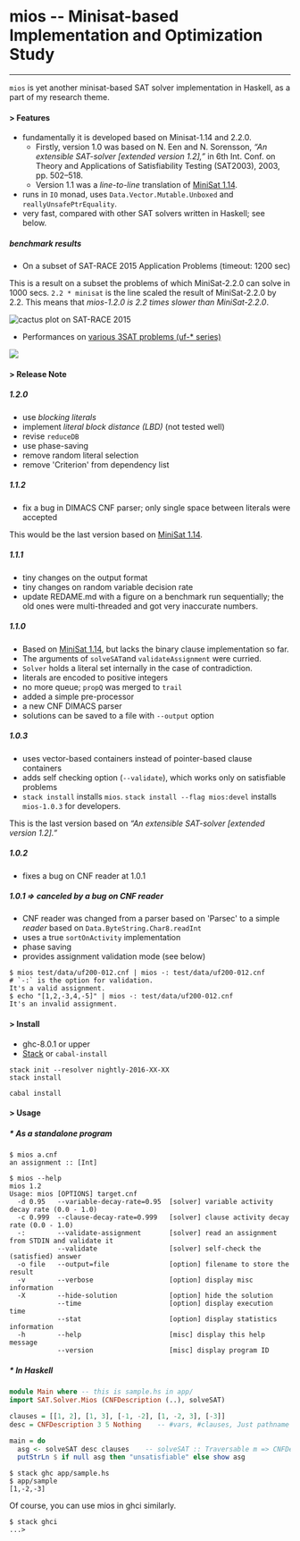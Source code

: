 # mios -- Minisat-based Implementation and Optimization Study
----

`mios` is yet another minisat-based SAT solver implementation in Haskell, as
a part of my research theme.

#### > Features

* fundamentally it is developed based on Minisat-1.14 and 2.2.0.
  * Firstly, version 1.0 was based on N. Een and N. Sorensson, *“An extensible SAT-solver [extended version 1.2],”* in 6th Int. Conf. on Theory and Applications of Satisfiability Testing (SAT2003), 2003, pp. 502–518.
  * Version 1.1 was a *line-to-line* translation of [MiniSat 1.14](http://minisat.se/downloads/MiniSat_v1.14.2006-Aug-29.src.zip).
* runs in `IO` monad, uses `Data.Vector.Mutable.Unboxed` and `reallyUnsafePtrEquality`.
* very fast, compared with other SAT solvers written in Haskell; see below.

##### benchmark results

* On a subset of SAT-RACE 2015 Application Problems (timeout: 1200 sec)

This is a result on a subset the problems of which MiniSat-2.2.0 can solve
in 1000 secs. `2.2 * minisat` is the line scaled the result of MiniSat-2.2.0
by 2.2. This means that *mios-1.2.0 is 2.2 times slower than MiniSat-2.2.0*.

![cactus plot on SAT-RACE 2015](https://cloud.githubusercontent.com/assets/997855/16402947/9440c6c8-3d2b-11e6-9ef4-21c3e41a4b9c.png)

* Performances on [various 3SAT problems (uf-* series)](http://www.cs.ubc.ca/~hoos/SATLIB/benchm.html)

![](https://docs.google.com/spreadsheets/d/1cNltZ4FIu_exSUQMcXe53w4fADr3sOUxpo3L7oM0H_Q/pubchart?oid=297581252&format=image)

#### > Release Note

##### 1.2.0

* use *blocking literals*
* implement *literal block distance (LBD)* (not tested well)
* revise `reduceDB`
* use phase-saving
* remove random literal selection
* remove 'Criterion' from dependency list

##### 1.1.2

* fix a bug in DIMACS CNF parser; only single space between literals were accepted

This would be the last version based on [MiniSat 1.14](https://github.com/shnarazk/minisat114/).

##### 1.1.1

* tiny changes on the output format
* tiny changes on random variable decision rate
* update REDAME.md with a figure on a benchmark run sequentially; the old ones were multi-threaded and got very inaccurate numbers.

##### 1.1.0

* Based on [MiniSat 1.14](https://github.com/shnarazk/minisat114/), but lacks the binary clause implementation so far.
* The arguments of `solveSAT`and `validateAssignment` were curried.
* `Solver` holds a literal set internally in the case of contradiction.
* literals are encoded  to positive integers
* no more queue; `propQ` was merged to `trail`
* added a simple pre-processor
* a new CNF DIMACS parser
* solutions can be saved to a file with `--output` option

##### 1.0.3

* uses vector-based containers instead of pointer-based clause containers
* adds self checking option (`--validate`), which works only on satisfiable problems
* `stack install` installs `mios`. `stack install --flag mios:devel` installs `mios-1.0.3` for developers.

This is the last version based on *“An extensible SAT-solver [extended version 1.2].”*

##### 1.0.2

* fixes a bug on CNF reader at 1.0.1

##### 1.0.1 => canceled by a bug on CNF reader

* CNF reader was changed from a parser based on 'Parsec' to a simple *reader* based on `Data.ByteString.Char8.readInt`
* uses a true `sortOnActivity` implementation
* phase saving
* provides assignment validation mode (see below)

```
$ mios test/data/uf200-012.cnf | mios -: test/data/uf200-012.cnf      # `-:` is the option for validation.
It's a valid assignment.
$ echo "[1,2,-3,4,-5]" | mios -: test/data/uf200-012.cnf
It's an invalid assignment.
```

#### > Install

* ghc-8.0.1 or upper
* [Stack](http://www.haskellstack.org/) or `cabal-install`

```
stack init --resolver nightly-2016-XX-XX
stack install
```

```
cabal install
```

#### > Usage

##### * As a standalone program

```
$ mios a.cnf
an assignment :: [Int]

$ mios --help
mios 1.2
Usage: mios [OPTIONS] target.cnf
  -d 0.95   --variable-decay-rate=0.95  [solver] variable activity decay rate (0.0 - 1.0)
  -c 0.999  --clause-decay-rate=0.999   [solver] clause activity decay rate (0.0 - 1.0)
  -:        --validate-assignment       [solver] read an assignment from STDIN and validate it
            --validate                  [solver] self-check the (satisfied) answer
  -o file   --output=file               [option] filename to store the result
  -v        --verbose                   [option] display misc information
  -X        --hide-solution             [option] hide the solution
            --time                      [option] display execution time
            --stat                      [option] display statistics information
  -h        --help                      [misc] display this help message
            --version                   [misc] display program ID
```

##### * In Haskell

```haskell
module Main where -- this is sample.hs in app/
import SAT.Solver.Mios (CNFDescription (..), solveSAT)

clauses = [[1, 2], [1, 3], [-1, -2], [1, -2, 3], [-3]]
desc = CNFDescription 3 5 Nothing    -- #vars, #clauses, Just pathname or Nothing

main = do
  asg <- solveSAT desc clauses    -- solveSAT :: Traversable m => CNFDescription -> m [Int] -> IO [Int]
  putStrLn $ if null asg then "unsatisfiable" else show asg
```

```
$ stack ghc app/sample.hs
$ app/sample
[1,-2,-3]
```
Of course, you can use mios in ghci similarly.

```
$ stack ghci
...>
```

